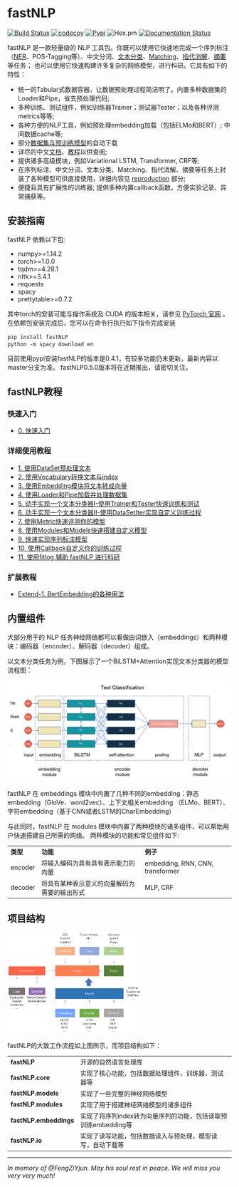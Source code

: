 # fastNLP

[![Build Status](https://travis-ci.org/fastnlp/fastNLP.svg?branch=master)](https://travis-ci.org/fastnlp/fastNLP)
[![codecov](https://codecov.io/gh/fastnlp/fastNLP/branch/master/graph/badge.svg)](https://codecov.io/gh/fastnlp/fastNLP)
[![Pypi](https://img.shields.io/pypi/v/fastNLP.svg)](https://pypi.org/project/fastNLP)
![Hex.pm](https://img.shields.io/hexpm/l/plug.svg)
[![Documentation Status](https://readthedocs.org/projects/fastnlp/badge/?version=latest)](http://fastnlp.readthedocs.io/?badge=latest)

fastNLP 是一款轻量级的 NLP 工具包。你既可以使用它快速地完成一个序列标注（[NER](reproduction/seqence_labelling/ner)、POS-Tagging等）、中文分词、[文本分类](reproduction/text_classification)、[Matching](reproduction/matching)、[指代消解](reproduction/coreference_resolution)、[摘要](reproduction/Summarization)等任务； 也可以使用它快速构建许多复杂的网络模型，进行科研。它具有如下的特性：

- 统一的Tabular式数据容器，让数据预处理过程简洁明了。内置多种数据集的Loader和Pipe，省去预处理代码;
- 多种训练、测试组件，例如训练器Trainer；测试器Tester；以及各种评测metrics等等;
- 各种方便的NLP工具，例如预处理embedding加载（包括ELMo和BERT）; 中间数据cache等;
- 部分[数据集与预训练模型](https://docs.qq.com/sheet/DVnpkTnF6VW9UeXdh?c=A1A0A0)的自动下载
- 详尽的中文[文档](https://fastnlp.readthedocs.io/)、[教程](https://fastnlp.readthedocs.io/zh/latest/user/tutorials.html)以供查阅;
- 提供诸多高级模块，例如Variational LSTM, Transformer, CRF等;
- 在序列标注、中文分词、文本分类、Matching、指代消解、摘要等任务上封装了各种模型可供直接使用，详细内容见 [reproduction](reproduction) 部分;
- 便捷且具有扩展性的训练器; 提供多种内置callback函数，方便实验记录、异常捕获等。


## 安装指南

fastNLP 依赖以下包:

+ numpy>=1.14.2
+ torch>=1.0.0
+ tqdm>=4.28.1
+ nltk>=3.4.1
+ requests
+ spacy
+ prettytable>=0.7.2

其中torch的安装可能与操作系统及 CUDA 的版本相关，请参见 [PyTorch 官网](https://pytorch.org/) 。 
在依赖包安装完成后，您可以在命令行执行如下指令完成安装

```shell
pip install fastNLP
python -m spacy download en
```

目前使用pypi安装fastNLP的版本是0.4.1，有较多功能仍未更新，最新内容以master分支为准。
fastNLP0.5.0版本将在近期推出，请密切关注。


## fastNLP教程

### 快速入门

- [0. 快速入门](https://fastnlp.readthedocs.io/zh/latest/user/quickstart.html)

### 详细使用教程

- [1. 使用DataSet预处理文本](https://fastnlp.readthedocs.io/zh/latest/tutorials/tutorial_1_data_preprocess.html)
- [2. 使用Vocabulary转换文本与index](https://fastnlp.readthedocs.io/zh/latest/tutorials/tutorial_2_vocabulary.html)
- [3. 使用Embedding模块将文本转成向量](https://fastnlp.readthedocs.io/zh/latest/tutorials/tutorial_3_embedding.html)
- [4. 使用Loader和Pipe加载并处理数据集](https://fastnlp.readthedocs.io/zh/latest/tutorials/tutorial_4_load_dataset.html)
- [5. 动手实现一个文本分类器I-使用Trainer和Tester快速训练和测试](https://fastnlp.readthedocs.io/zh/latest/tutorials/tutorial_5_loss_optimizer.html)
- [6. 动手实现一个文本分类器II-使用DataSetIter实现自定义训练过程](https://fastnlp.readthedocs.io/zh/latest/tutorials/tutorial_6_datasetiter.html)
- [7. 使用Metric快速评测你的模型](https://fastnlp.readthedocs.io/zh/latest/tutorials/tutorial_7_metrics.html)
- [8. 使用Modules和Models快速搭建自定义模型](https://fastnlp.readthedocs.io/zh/latest/tutorials/tutorial_8_modules_models.html)
- [9. 快速实现序列标注模型](https://fastnlp.readthedocs.io/zh/latest/tutorials/tutorial_9_seq_labeling.html)
- [10. 使用Callback自定义你的训练过程](https://fastnlp.readthedocs.io/zh/latest/tutorials/tutorial_10_callback.html)
- [11. 使用fitlog 辅助 fastNLP 进行科研](https://fastnlp.readthedocs.io/zh/latest/tutorials/tutorial_11_fitlog.html)

### 扩展教程

- [Extend-1. BertEmbedding的各种用法](https://fastnlp.readthedocs.io/zh/latest/tutorials/extend_1_bert_embedding.html)



## 内置组件

大部分用于的 NLP 任务神经网络都可以看做由词嵌入（embeddings）和两种模块：编码器（encoder）、解码器（decoder）组成。

以文本分类任务为例，下图展示了一个BiLSTM+Attention实现文本分类器的模型流程图：


![](./docs/source/figures/text_classification.png)

fastNLP 在 embeddings 模块中内置了几种不同的embedding：静态embedding（GloVe、word2vec）、上下文相关embedding
（ELMo、BERT）、字符embedding（基于CNN或者LSTM的CharEmbedding）

与此同时，fastNLP 在 modules 模块中内置了两种模块的诸多组件，可以帮助用户快速搭建自己所需的网络。 两种模块的功能和常见组件如下:

<table>
<tr>
    <td><b> 类型 </b></td>
    <td><b> 功能 </b></td>
    <td><b> 例子 </b></td>
</tr>
<tr>
    <td> encoder </td>
    <td> 将输入编码为具有具有表示能力的向量 </td>
    <td> embedding, RNN, CNN, transformer
</tr>
<tr>
    <td> decoder </td>
    <td> 将具有某种表示意义的向量解码为需要的输出形式 </td>
    <td> MLP, CRF </td>
</tr>
</table>


## 项目结构

<img src="./docs/source/figures/workflow.png" width="60%" height="60%">

fastNLP的大致工作流程如上图所示，而项目结构如下：

<table>
<tr>
    <td><b> fastNLP </b></td>
    <td> 开源的自然语言处理库 </td>
</tr>
<tr>
    <td><b> fastNLP.core </b></td>
    <td> 实现了核心功能，包括数据处理组件、训练器、测试器等 </td>
</tr>
<tr>
    <td><b> fastNLP.models </b></td>
    <td> 实现了一些完整的神经网络模型 </td>
</tr>
<tr>
    <td><b> fastNLP.modules </b></td>
    <td> 实现了用于搭建神经网络模型的诸多组件 </td>
</tr>
<tr>
    <td><b> fastNLP.embeddings </b></td>
    <td> 实现了将序列index转为向量序列的功能，包括读取预训练embedding等 </td>
</tr>
<tr>
    <td><b> fastNLP.io </b></td>
    <td> 实现了读写功能，包括数据读入与预处理，模型读写，自动下载等 </td>
</tr>
</table>

<hr>

*In memory of @FengZiYjun.  May his soul rest in peace. We will miss you very very much!*
